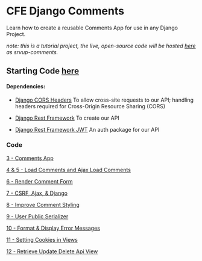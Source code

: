 # CFE Django Comments
Learn how to create a reusable Comments App for use in any Django Project. 

*note: this is a tutorial project, the live, open-source code will be hosted [here](https://github.com/srvup/srvup-comments) as srvup-comments.* 

## Starting Code [here](../../tree/4d3fecb8527751a990948a7a6217e25574dca104)

#### Dependencies:
- [Django CORS Headers](https://github.com/ottoyiu/django-cors-headers)
    To allow cross-site requests to our API; handling headers required for Cross-Origin Resource Sharing (CORS)

- [Django Rest Framework](http://www.django-rest-framework.org/)
    To create our API

- [Django Rest Framework JWT](https://github.com/GetBlimp/django-rest-framework-jwt)
    An auth package for our API


### Code

[3 - Comments App](../../tree/cc98b2271d3cc5c48bb0b741591da05fd94f2a4a)

[4 & 5 - Load Comments and Ajax Load Comments](../../tree/15d2e32f9bd0fbd1d6e39f9539d974097b399b8e)

[6 - Render Comment Form](../../tree/6be4500b6c69c4b8f719e8916a322e40edaf1896)

[7 - CSRF, Ajax, & Django](../../tree/33be80aed801d7e74874419947bba0e0b4aa2035)

[8 - Improve Comment Styling](../../tree/081c76333b98953cb89a6c15b4ad2177f0700593)

[9 - User Public Serializer](../../tree/7bcc5b7c16d8233cecb02e562040666e04fba5be)

[10 - Format & Display Error Messages](../../tree/0749cc0cd4dc826147cbc5e76ffb136698c58d8f)

[11 - Setting Cookies in Views](../../tree/9e66341b51972329b0c9278305e1c9898af27145)

[12 - Retrieve Update Delete Api View](../../tree/1832913f82ad8019f41e5cea59177d69c4ef7a88)


